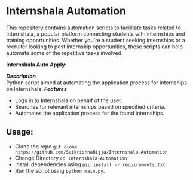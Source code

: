 # Internshala Automation

This repository contains automation scripts to facilitate tasks related to Internshala, a popular platform connecting students with internships and training opportunities. Whether you're a student seeking internships or a recruiter looking to post internship opportunities, these scripts can help automate some of the repetitive tasks involved.

**Internshala Auto Apply:**

***Description***  
Python script aimed at automating the application process for internships on Internshala.
***Features***
- Logs in to Internshala on behalf of the user.
- Searches for relevant internships based on specified criteria.
- Automates the application process for the found internships.

## Usage:
- Clone the repo `git clone https://github.com/SaikrishnaBijja/Internshala-Automation` 
- Change Directory `cd Internshala-Automation`
- Install dependencies using `pip install -r requirements.txt`.
- Run the script using `python main.py`.

